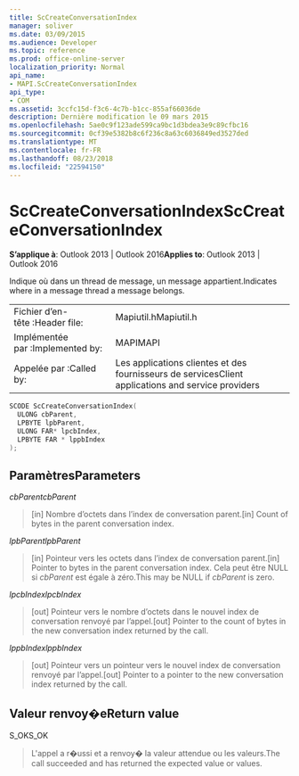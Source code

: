 ```yaml
---
title: ScCreateConversationIndex
manager: soliver
ms.date: 03/09/2015
ms.audience: Developer
ms.topic: reference
ms.prod: office-online-server
localization_priority: Normal
api_name:
- MAPI.ScCreateConversationIndex
api_type:
- COM
ms.assetid: 3ccfc15d-f3c6-4c7b-b1cc-855af66036de
description: Dernière modification le 09 mars 2015
ms.openlocfilehash: 5ae0c9f123ade599ca9bc1d3bdea3e9c89cfbc16
ms.sourcegitcommit: 0cf39e5382b8c6f236c8a63c6036849ed3527ded
ms.translationtype: MT
ms.contentlocale: fr-FR
ms.lasthandoff: 08/23/2018
ms.locfileid: "22594150"
---
```

# <a name="sccreateconversationindex"></a><span data-ttu-id="f0e73-103">ScCreateConversationIndex</span><span class="sxs-lookup"><span data-stu-id="f0e73-103">ScCreateConversationIndex</span></span>

  
  
<span data-ttu-id="f0e73-104">**S’applique à**: Outlook 2013 | Outlook 2016</span><span class="sxs-lookup"><span data-stu-id="f0e73-104">**Applies to**: Outlook 2013 | Outlook 2016</span></span> 
  
<span data-ttu-id="f0e73-105">Indique où dans un thread de message, un message appartient.</span><span class="sxs-lookup"><span data-stu-id="f0e73-105">Indicates where in a message thread a message belongs.</span></span> 
  
|||
|:-----|:-----|
|<span data-ttu-id="f0e73-106">Fichier d’en-tête :</span><span class="sxs-lookup"><span data-stu-id="f0e73-106">Header file:</span></span>  <br/> |<span data-ttu-id="f0e73-107">Mapiutil.h</span><span class="sxs-lookup"><span data-stu-id="f0e73-107">Mapiutil.h</span></span>  <br/> |
|<span data-ttu-id="f0e73-108">Implémentée par :</span><span class="sxs-lookup"><span data-stu-id="f0e73-108">Implemented by:</span></span>  <br/> |<span data-ttu-id="f0e73-109">MAPI</span><span class="sxs-lookup"><span data-stu-id="f0e73-109">MAPI</span></span>  <br/> |
|<span data-ttu-id="f0e73-110">Appelée par :</span><span class="sxs-lookup"><span data-stu-id="f0e73-110">Called by:</span></span>  <br/> |<span data-ttu-id="f0e73-111">Les applications clientes et des fournisseurs de services</span><span class="sxs-lookup"><span data-stu-id="f0e73-111">Client applications and service providers</span></span>  <br/> |
   
```cpp
SCODE ScCreateConversationIndex(
  ULONG cbParent,
  LPBYTE lpbParent,
  ULONG FAR* lpcbIndex,
  LPBYTE FAR * lppbIndex
);
```

## <a name="parameters"></a><span data-ttu-id="f0e73-112">Paramètres</span><span class="sxs-lookup"><span data-stu-id="f0e73-112">Parameters</span></span>

 <span data-ttu-id="f0e73-113">_cbParent_</span><span class="sxs-lookup"><span data-stu-id="f0e73-113">_cbParent_</span></span>
  
> <span data-ttu-id="f0e73-114">[in] Nombre d’octets dans l’index de conversation parent.</span><span class="sxs-lookup"><span data-stu-id="f0e73-114">[in] Count of bytes in the parent conversation index.</span></span>
    
 <span data-ttu-id="f0e73-115">_lpbParent_</span><span class="sxs-lookup"><span data-stu-id="f0e73-115">_lpbParent_</span></span>
  
> <span data-ttu-id="f0e73-116">[in] Pointeur vers les octets dans l’index de conversation parent.</span><span class="sxs-lookup"><span data-stu-id="f0e73-116">[in] Pointer to bytes in the parent conversation index.</span></span> <span data-ttu-id="f0e73-117">Cela peut être NULL si _cbParent_ est égale à zéro.</span><span class="sxs-lookup"><span data-stu-id="f0e73-117">This may be NULL if  _cbParent_ is zero.</span></span> 
    
 <span data-ttu-id="f0e73-118">_lpcbIndex_</span><span class="sxs-lookup"><span data-stu-id="f0e73-118">_lpcbIndex_</span></span>
  
> <span data-ttu-id="f0e73-119">[out] Pointeur vers le nombre d’octets dans le nouvel index de conversation renvoyé par l’appel.</span><span class="sxs-lookup"><span data-stu-id="f0e73-119">[out] Pointer to the count of bytes in the new conversation index returned by the call.</span></span> 
    
 <span data-ttu-id="f0e73-120">_lppbIndex_</span><span class="sxs-lookup"><span data-stu-id="f0e73-120">_lppbIndex_</span></span>
  
> <span data-ttu-id="f0e73-121">[out] Pointeur vers un pointeur vers le nouvel index de conversation renvoyé par l’appel.</span><span class="sxs-lookup"><span data-stu-id="f0e73-121">[out] Pointer to a pointer to the new conversation index returned by the call.</span></span>
    
## <a name="return-value"></a><span data-ttu-id="f0e73-122">Valeur renvoy�e</span><span class="sxs-lookup"><span data-stu-id="f0e73-122">Return value</span></span>

<span data-ttu-id="f0e73-123">S_OK</span><span class="sxs-lookup"><span data-stu-id="f0e73-123">S_OK</span></span> 
  
> <span data-ttu-id="f0e73-124">L'appel a r�ussi et a renvoy� la valeur attendue ou les valeurs.</span><span class="sxs-lookup"><span data-stu-id="f0e73-124">The call succeeded and has returned the expected value or values.</span></span>
    

